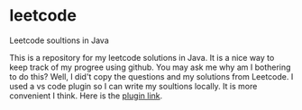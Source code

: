 # leetcode
Leetcode soultions in Java

This is a repository for my leetcode solutions in Java. It is a nice way to keep track of my progree using github. You may ask me why am I bothering to do this? Well, I did't copy the questions and my solutions from Leetcode. I used a vs code plugin so I can write my soultions locally. It is more convenient I think. Here is the [plugin link](https://marketplace.visualstudio.com/items?itemName=LeetCode.vscode-leetcode).